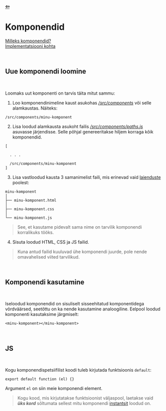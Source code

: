 ### [⇦](../main.md)

# **Komponendid**

[Milleks komponendid?](http://componentsprogramming.com/components-programming/) \
[Implementatsiooni kohta](https://javascript.info/custom-elements)

<br>

## **Uue komponendi loomine**

<br>

Loomaks uut komponenti on tarvis täita mitut sammu:

1.  Loo komponendinimeline kaust asukohas [_/src/components_](/src/components) või selle alamkaustas. Näiteks:

```
/src/components/minu-komponent
```

2. Lisa loodud alamkausta asukoht failis [_/src/components/paths.js_](/src/components/paths.js) asuvasse järjendisse. Selle põhjal genereeritakse hiljem korraga kõik komponendid.

```
[

  . . .

  /src/components/minu-komponent
]
```

3.  Lisa vastloodud kausta 3 samanimelist faili, mis erinevad vaid [laienduste](https://www.howtogeek.com/356448/what-is-a-file-extension/) poolest:

```
minu-komponent
│
├── minu-komponent.html
│
├── minu-komponent.css
│
└── minu-komponent.js
```

> See, et kasutame pidevalt sama nime on tarvilik komponendi korralikuks tööks.

4. Sisuta loodud HTML, CSS ja JS failid.

> Kuna antud failid kuuluvad ühe komponendi juurde, pole nende omavahelised viited tarvilikud.

<br>

## **Komponendi kasutamine**

<br>

Iseloodud komponendid on sisuliselt sisseehitatud komponentidega võrdväärsed, seetõttu on ka nende kasutamine analoogiline. Eelpool loodud komponenti kasutaksime järgmiselt:

    <minu-komponent></minu-komponent>

<br>

## **JS**

<br>

Kogu komponendispetsiifilist koodi tuleb kirjutada funktsioonis <code>default</code>:

    export default function (el) {}

Argument <code>el</code> on siin meie komponendi element.

> Kogu kood, mis kirjutatakse funktsioonist väljaspool, laetakse vaid **_üks kord_** sõltumata sellest mitu komponendi [instantsit](https://www.computerhope.com/jargon/i/instance.htm) loodud on.

